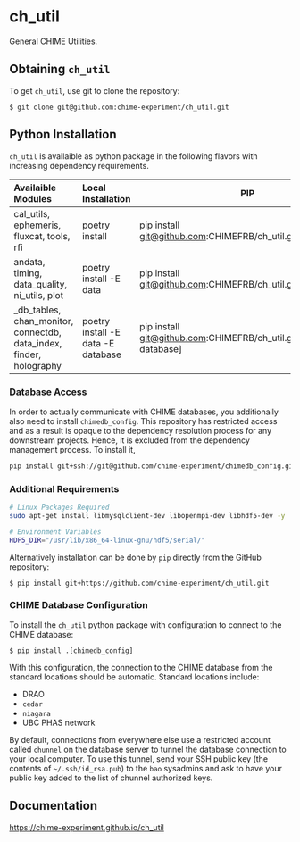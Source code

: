# ch_util

General CHIME Utilities.

## Obtaining `ch_util`

To get `ch_util`, use git to clone the repository:

	$ git clone git@github.com:chime-experiment/ch_util.git


## Python Installation
`ch_util` is availaible as python package in the following flavors with increasing dependency requirements.

|                          Availaible Modules                        |         Local Installation        | PIP                                                                     |
|:-------------------------------------------------------------------|:----------------------------------|-------------------------------------------------------------------------|
| cal_utils, ephemeris, fluxcat, tools, rfi                           | poetry install                     | pip install git@github.com:CHIMEFRB/ch_util.git#ch_util                 |
| andata, timing, data_quality, ni_utils, plot                        | poetry install -E data             | pip install git@github.com:CHIMEFRB/ch_util.git#ch_util[data]           |
| _db_tables, chan_monitor, connectdb, data_index, finder, holography | poetry install -E data -E database | pip install git@github.com:CHIMEFRB/ch_util.git#ch_util[data, database] |

### Database Access
In order to actually communicate with CHIME databases, you additionally also need to install `chimedb_config`. This repository has restricted access and as a result is opaque to the dependency resolution process for any downstream projects. Hence, it is excluded from the dependency management process. To install it,

```bash
pip install git+ssh://git@github.com/chime-experiment/chimedb_config.git
```

### Additional Requirements

```bash
# Linux Packages Required
sudo apt-get install libmysqlclient-dev libopenmpi-dev libhdf5-dev -y
```

```bash
# Environment Variables
HDF5_DIR="/usr/lib/x86_64-linux-gnu/hdf5/serial/"
```



Alternatively installation can be done by `pip` directly from the GitHub repository:

    $ pip install git+https://github.com/chime-experiment/ch_util.git

### CHIME Database Configuration

To install the `ch_util` python package with configuration to connect to the CHIME database:

    $ pip install .[chimedb_config]

With this configuration, the connection to the CHIME database from the standard locations should
be automatic. Standard locations include:

* DRAO
* `cedar`
* `niagara`
* UBC PHAS network

By default, connections from everywhere else use a restricted account called `chunnel` on the
database server to tunnel the database connection to your local computer.  To use this tunnel, send
your SSH public key (the contents of `~/.ssh/id_rsa.pub`) to the `bao` sysadmins
and ask to have your public key added to the list of chunnel authorized keys.


## Documentation

https://chime-experiment.github.io/ch_util